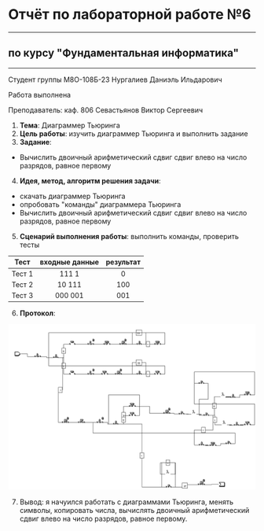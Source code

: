 # Отчёт по лабораторной работе №6
---

## по курсу "Фундаментальная информатика"
---

Студент группы М8О-108Б-23 Нургалиев Даниэль Ильдарович

Работа выполнена 

Преподаватель: каф. 806 Севастьянов Виктор Сергеевич

1. **Тема**: Диаграммер Тьюринга
2. **Цель работы**: изучить диаграммер Тьюринга и выполнить задание
3. **Задание**: 
- Вычислить двоичный арифметический сдвиг сдвиг влево на число разрядов, равное первому
4. **Идея, метод, алгоритм решения задачи**: 
- скачать диаграммер Тьюринга
- опробовать "команды" диаграммера Тьюринга
- Вычислить двоичный арифметический сдвиг сдвиг влево на число разрядов, равное первому
5. **Сценарий выполнения работы**: выполнить команды, проверить тесты

|  Тест  | входные данные   | результат |
|:------:|:----------------:|:---------:|
| Тест 1 | 111 1            | 0         |
| Тест 2 | 10 111           | 100       |
| Тест 3 | 000 001          | 001       |

6. **Протокол**: 

![Alt text](Unnamed-1.gif)

7. Вывод: я начуился работать с диаграммами Тьюринга, менять символы, копировать числа, вычислять двоичный арифметический сдвиг влево на число разрядов, равное первому.